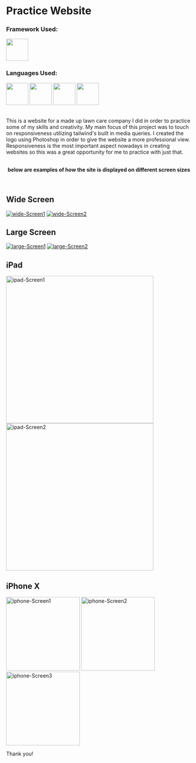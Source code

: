 <h1>Practice Website</h2>
<h3>Framework Used:</h3>
<img src="https://cdn.jsdelivr.net/gh/devicons/devicon/icons/svelte/svelte-original.svg" width="60px;"/>
<h3>Languages Used:</h3>
<p float="left">
<img src="https://cdn.jsdelivr.net/gh/devicons/devicon/icons/html5/html5-original-wordmark.svg" width="60px;"/>
<img src="https://cdn.jsdelivr.net/gh/devicons/devicon/icons/javascript/javascript-original.svg" width="60px;"/>
<img src="https://cdn.jsdelivr.net/gh/devicons/devicon/icons/css3/css3-original-wordmark.svg" width="60px;"/>
<img src="https://cdn.jsdelivr.net/gh/devicons/devicon/icons/tailwindcss/tailwindcss-plain.svg" width="60px;"/>
</p>
<br>
This is a website for a made up lawn care company I did in order to practice some of my skills and creativity. My main focus of this project was to touch on responsiveness utilizing tailwind's built in media queries. I created the logo using Photoshop in order to give the website a more professional view. Responsiveness is the most important aspect nowadays in creating websites so this was a great opportunity for me to practice with just that.
<br>
<br>
<p align="center">
<b>below are examples of how the site is displayed on different screen sizes</b>
</p>
<br>
<h2>Wide Screen</h2>
<p align="left">
<a href="https://ibb.co/Yd2QFJb"><img src="https://i.ibb.co/wQygF8Y/wide-Screen1.png" alt="wide-Screen1" border="0"></a>
<a href="https://ibb.co/mDY1LqN"><img src="https://i.ibb.co/w0b39Wc/wide-Screen2.png" alt="wide-Screen2" border="0"></a>
</p>
<h2>Large Screen</h2>
<p align="left">
<a href="https://ibb.co/y5Lgc30"><img src="https://i.ibb.co/J2Xrwhn/large-Screen1.png" alt="large-Screen1" border="0"></a>
<a href="https://ibb.co/DG9n3nf"><img src="https://i.ibb.co/q0NwbwY/large-Screen2.png" alt="large-Screen2" border="0"></a>
</p>
<h2>iPad</h2>
<p float="left">
<a href="https://ibb.co/VmY4HC4"><img src="https://i.ibb.co/hfFzXdz/ipad-Screen1.png" width="400" alt="ipad-Screen1" border="0"></a>
<a href="https://ibb.co/nnW8LVt"><img src="https://i.ibb.co/k9d6Srv/ipad-Screen2.png" width="400" alt="ipad-Screen2" border="0"></a>
</p>
<h2>iPhone X</h2>
<p float="left">
<a href="https://ibb.co/KqBmtJC"><img src="https://i.ibb.co/7WBb3q7/iphone-Screen1.png" width="200" alt="iphone-Screen1" border="0"></a>
<a href="https://ibb.co/qnzpGfm"><img src="https://i.ibb.co/4fcpyG4/iphone-Screen2.png" width="200" alt="iphone-Screen2" border="0"></a>
<a href="https://ibb.co/jgw02Y7"><img src="https://i.ibb.co/yWkv1CL/iphone-Screen3.png" width="200" alt="iphone-Screen3" border="0"></a>
</p>

Thank you!
